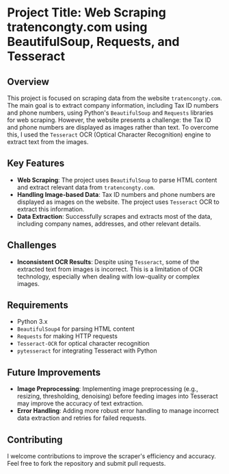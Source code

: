 # Project Title: Web Scraping tratencongty.com using BeautifulSoup, Requests, and Tesseract

## Overview

This project is focused on scraping data from the website `tratencongty.com`. The main goal is to extract company information, including Tax ID numbers and phone numbers, using Python's `BeautifulSoup` and `Requests` libraries for web scraping. However, the website presents a challenge: the Tax ID and phone numbers are displayed as images rather than text. To overcome this, I used the `Tesseract` OCR (Optical Character Recognition) engine to extract text from the images.

## Key Features

- **Web Scraping**: The project uses `BeautifulSoup` to parse HTML content and extract relevant data from `tratencongty.com`.
- **Handling Image-based Data**: Tax ID numbers and phone numbers are displayed as images on the website. The project uses `Tesseract` OCR to extract this information.
- **Data Extraction**: Successfully scrapes and extracts most of the data, including company names, addresses, and other relevant details.

## Challenges

- **Inconsistent OCR Results**: Despite using `Tesseract`, some of the extracted text from images is incorrect. This is a limitation of OCR technology, especially when dealing with low-quality or complex images.
  
## Requirements

- Python 3.x
- `BeautifulSoup4` for parsing HTML content
- `Requests` for making HTTP requests
- `Tesseract-OCR` for optical character recognition
- `pytesseract` for integrating Tesseract with Python
  
## Future Improvements

- **Image Preprocessing**: Implementing image preprocessing (e.g., resizing, thresholding, denoising) before feeding images into Tesseract may improve the accuracy of text extraction.
- **Error Handling**: Adding more robust error handling to manage incorrect data extraction and retries for failed requests.

## Contributing

I welcome contributions to improve the scraper's efficiency and accuracy. Feel free to fork the repository and submit pull requests.
